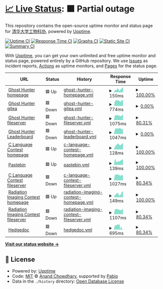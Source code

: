 # [📈 Live Status](https://status.thudep.com): <!--live status--> **🟧 Partial outage**

This repository contains the open-source uptime monitor and status page for [清华大学工物科协](https://status.thudep.com), powered by [Upptime](https://github.com/upptime/upptime).

[![Uptime CI](https://github.com/thudep/upptime/workflows/Uptime%20CI/badge.svg)](https://github.com/thudep/upptime/actions?query=workflow%3A%22Uptime+CI%22)
[![Response Time CI](https://github.com/thudep/upptime/workflows/Response%20Time%20CI/badge.svg)](https://github.com/thudep/upptime/actions?query=workflow%3A%22Response+Time+CI%22)
[![Graphs CI](https://github.com/thudep/upptime/workflows/Graphs%20CI/badge.svg)](https://github.com/thudep/upptime/actions?query=workflow%3A%22Graphs+CI%22)
[![Static Site CI](https://github.com/thudep/upptime/workflows/Static%20Site%20CI/badge.svg)](https://github.com/thudep/upptime/actions?query=workflow%3A%22Static+Site+CI%22)
[![Summary CI](https://github.com/thudep/upptime/workflows/Summary%20CI/badge.svg)](https://github.com/thudep/upptime/actions?query=workflow%3A%22Summary+CI%22)

With [Upptime](https://upptime.js.org), you can get your own unlimited and free uptime monitor and status page, powered entirely by a GitHub repository. We use [Issues](https://github.com/thudep/upptime/issues) as incident reports, [Actions](https://github.com/thudep/upptime/actions) as uptime monitors, and [Pages](https://status.thudep.com) for the status page.

<!--start: status pages-->
<!-- This summary is generated by Upptime (https://github.com/upptime/upptime) -->
<!-- Do not edit this manually, your changes will be overwritten -->
<!-- prettier-ignore -->
| URL | Status | History | Response Time | Uptime |
| --- | ------ | ------- | ------------- | ------ |
| <img alt="" src="https://icons.duckduckgo.com/ip3/ghosthunter.thudep.com.ico" height="13"> [Ghost Hunter homepage](https://ghosthunter.thudep.com) | 🟩 Up | [ghost-hunter-homepage.yml](https://github.com/thudep/upptime/commits/HEAD/history/ghost-hunter-homepage.yml) | <details><summary><img alt="Response time graph" src="./graphs/ghost-hunter-homepage/response-time-week.png" height="20"> 150ms</summary><br><a href="https://status.thudep.com/history/ghost-hunter-homepage"><img alt="Response time 177" src="https://img.shields.io/endpoint?url=https%3A%2F%2Fraw.githubusercontent.com%2Fthudep%2Fupptime%2FHEAD%2Fapi%2Fghost-hunter-homepage%2Fresponse-time.json"></a><br><a href="https://status.thudep.com/history/ghost-hunter-homepage"><img alt="24-hour response time 256" src="https://img.shields.io/endpoint?url=https%3A%2F%2Fraw.githubusercontent.com%2Fthudep%2Fupptime%2FHEAD%2Fapi%2Fghost-hunter-homepage%2Fresponse-time-day.json"></a><br><a href="https://status.thudep.com/history/ghost-hunter-homepage"><img alt="7-day response time 150" src="https://img.shields.io/endpoint?url=https%3A%2F%2Fraw.githubusercontent.com%2Fthudep%2Fupptime%2FHEAD%2Fapi%2Fghost-hunter-homepage%2Fresponse-time-week.json"></a><br><a href="https://status.thudep.com/history/ghost-hunter-homepage"><img alt="30-day response time 165" src="https://img.shields.io/endpoint?url=https%3A%2F%2Fraw.githubusercontent.com%2Fthudep%2Fupptime%2FHEAD%2Fapi%2Fghost-hunter-homepage%2Fresponse-time-month.json"></a><br><a href="https://status.thudep.com/history/ghost-hunter-homepage"><img alt="1-year response time 177" src="https://img.shields.io/endpoint?url=https%3A%2F%2Fraw.githubusercontent.com%2Fthudep%2Fupptime%2FHEAD%2Fapi%2Fghost-hunter-homepage%2Fresponse-time-year.json"></a></details> | <details><summary><a href="https://status.thudep.com/history/ghost-hunter-homepage">100.00%</a></summary><a href="https://status.thudep.com/history/ghost-hunter-homepage"><img alt="All-time uptime 100.00%" src="https://img.shields.io/endpoint?url=https%3A%2F%2Fraw.githubusercontent.com%2Fthudep%2Fupptime%2FHEAD%2Fapi%2Fghost-hunter-homepage%2Fuptime.json"></a><br><a href="https://status.thudep.com/history/ghost-hunter-homepage"><img alt="24-hour uptime 100.00%" src="https://img.shields.io/endpoint?url=https%3A%2F%2Fraw.githubusercontent.com%2Fthudep%2Fupptime%2FHEAD%2Fapi%2Fghost-hunter-homepage%2Fuptime-day.json"></a><br><a href="https://status.thudep.com/history/ghost-hunter-homepage"><img alt="7-day uptime 100.00%" src="https://img.shields.io/endpoint?url=https%3A%2F%2Fraw.githubusercontent.com%2Fthudep%2Fupptime%2FHEAD%2Fapi%2Fghost-hunter-homepage%2Fuptime-week.json"></a><br><a href="https://status.thudep.com/history/ghost-hunter-homepage"><img alt="30-day uptime 100.00%" src="https://img.shields.io/endpoint?url=https%3A%2F%2Fraw.githubusercontent.com%2Fthudep%2Fupptime%2FHEAD%2Fapi%2Fghost-hunter-homepage%2Fuptime-month.json"></a><br><a href="https://status.thudep.com/history/ghost-hunter-homepage"><img alt="1-year uptime 100.00%" src="https://img.shields.io/endpoint?url=https%3A%2F%2Fraw.githubusercontent.com%2Fthudep%2Fupptime%2FHEAD%2Fapi%2Fghost-hunter-homepage%2Fuptime-year.json"></a></details>
| <img alt="" src="https://icons.duckduckgo.com/ip3/ghgit.thudep.com.ico" height="13"> [Ghost Hunter gitea](https://ghgit.thudep.com) | 🟥 Down | [ghost-hunter-gitea.yml](https://github.com/thudep/upptime/commits/HEAD/history/ghost-hunter-gitea.yml) | <details><summary><img alt="Response time graph" src="./graphs/ghost-hunter-gitea/response-time-week.png" height="20"> 774ms</summary><br><a href="https://status.thudep.com/history/ghost-hunter-gitea"><img alt="Response time 629" src="https://img.shields.io/endpoint?url=https%3A%2F%2Fraw.githubusercontent.com%2Fthudep%2Fupptime%2FHEAD%2Fapi%2Fghost-hunter-gitea%2Fresponse-time.json"></a><br><a href="https://status.thudep.com/history/ghost-hunter-gitea"><img alt="24-hour response time 864" src="https://img.shields.io/endpoint?url=https%3A%2F%2Fraw.githubusercontent.com%2Fthudep%2Fupptime%2FHEAD%2Fapi%2Fghost-hunter-gitea%2Fresponse-time-day.json"></a><br><a href="https://status.thudep.com/history/ghost-hunter-gitea"><img alt="7-day response time 774" src="https://img.shields.io/endpoint?url=https%3A%2F%2Fraw.githubusercontent.com%2Fthudep%2Fupptime%2FHEAD%2Fapi%2Fghost-hunter-gitea%2Fresponse-time-week.json"></a><br><a href="https://status.thudep.com/history/ghost-hunter-gitea"><img alt="30-day response time 769" src="https://img.shields.io/endpoint?url=https%3A%2F%2Fraw.githubusercontent.com%2Fthudep%2Fupptime%2FHEAD%2Fapi%2Fghost-hunter-gitea%2Fresponse-time-month.json"></a><br><a href="https://status.thudep.com/history/ghost-hunter-gitea"><img alt="1-year response time 629" src="https://img.shields.io/endpoint?url=https%3A%2F%2Fraw.githubusercontent.com%2Fthudep%2Fupptime%2FHEAD%2Fapi%2Fghost-hunter-gitea%2Fresponse-time-year.json"></a></details> | <details><summary><a href="https://status.thudep.com/history/ghost-hunter-gitea">0.00%</a></summary><a href="https://status.thudep.com/history/ghost-hunter-gitea"><img alt="All-time uptime 64.19%" src="https://img.shields.io/endpoint?url=https%3A%2F%2Fraw.githubusercontent.com%2Fthudep%2Fupptime%2FHEAD%2Fapi%2Fghost-hunter-gitea%2Fuptime.json"></a><br><a href="https://status.thudep.com/history/ghost-hunter-gitea"><img alt="24-hour uptime 0.00%" src="https://img.shields.io/endpoint?url=https%3A%2F%2Fraw.githubusercontent.com%2Fthudep%2Fupptime%2FHEAD%2Fapi%2Fghost-hunter-gitea%2Fuptime-day.json"></a><br><a href="https://status.thudep.com/history/ghost-hunter-gitea"><img alt="7-day uptime 0.00%" src="https://img.shields.io/endpoint?url=https%3A%2F%2Fraw.githubusercontent.com%2Fthudep%2Fupptime%2FHEAD%2Fapi%2Fghost-hunter-gitea%2Fuptime-week.json"></a><br><a href="https://status.thudep.com/history/ghost-hunter-gitea"><img alt="30-day uptime 0.00%" src="https://img.shields.io/endpoint?url=https%3A%2F%2Fraw.githubusercontent.com%2Fthudep%2Fupptime%2FHEAD%2Fapi%2Fghost-hunter-gitea%2Fuptime-month.json"></a><br><a href="https://status.thudep.com/history/ghost-hunter-gitea"><img alt="1-year uptime 64.19%" src="https://img.shields.io/endpoint?url=https%3A%2F%2Fraw.githubusercontent.com%2Fthudep%2Fupptime%2FHEAD%2Fapi%2Fghost-hunter-gitea%2Fuptime-year.json"></a></details>
| <img alt="" src="https://icons.duckduckgo.com/ip3/ghfile.thudep.com.ico" height="13"> [Ghost Hunter fileserver](https://ghfile.thudep.com:7200) | 🟥 Down | [ghost-hunter-fileserver.yml](https://github.com/thudep/upptime/commits/HEAD/history/ghost-hunter-fileserver.yml) | <details><summary><img alt="Response time graph" src="./graphs/ghost-hunter-fileserver/response-time-week.png" height="20"> 1075ms</summary><br><a href="https://status.thudep.com/history/ghost-hunter-fileserver"><img alt="Response time 1136" src="https://img.shields.io/endpoint?url=https%3A%2F%2Fraw.githubusercontent.com%2Fthudep%2Fupptime%2FHEAD%2Fapi%2Fghost-hunter-fileserver%2Fresponse-time.json"></a><br><a href="https://status.thudep.com/history/ghost-hunter-fileserver"><img alt="24-hour response time 1028" src="https://img.shields.io/endpoint?url=https%3A%2F%2Fraw.githubusercontent.com%2Fthudep%2Fupptime%2FHEAD%2Fapi%2Fghost-hunter-fileserver%2Fresponse-time-day.json"></a><br><a href="https://status.thudep.com/history/ghost-hunter-fileserver"><img alt="7-day response time 1075" src="https://img.shields.io/endpoint?url=https%3A%2F%2Fraw.githubusercontent.com%2Fthudep%2Fupptime%2FHEAD%2Fapi%2Fghost-hunter-fileserver%2Fresponse-time-week.json"></a><br><a href="https://status.thudep.com/history/ghost-hunter-fileserver"><img alt="30-day response time 1086" src="https://img.shields.io/endpoint?url=https%3A%2F%2Fraw.githubusercontent.com%2Fthudep%2Fupptime%2FHEAD%2Fapi%2Fghost-hunter-fileserver%2Fresponse-time-month.json"></a><br><a href="https://status.thudep.com/history/ghost-hunter-fileserver"><img alt="1-year response time 1136" src="https://img.shields.io/endpoint?url=https%3A%2F%2Fraw.githubusercontent.com%2Fthudep%2Fupptime%2FHEAD%2Fapi%2Fghost-hunter-fileserver%2Fresponse-time-year.json"></a></details> | <details><summary><a href="https://status.thudep.com/history/ghost-hunter-fileserver">80.31%</a></summary><a href="https://status.thudep.com/history/ghost-hunter-fileserver"><img alt="All-time uptime 88.76%" src="https://img.shields.io/endpoint?url=https%3A%2F%2Fraw.githubusercontent.com%2Fthudep%2Fupptime%2FHEAD%2Fapi%2Fghost-hunter-fileserver%2Fuptime.json"></a><br><a href="https://status.thudep.com/history/ghost-hunter-fileserver"><img alt="24-hour uptime 6.25%" src="https://img.shields.io/endpoint?url=https%3A%2F%2Fraw.githubusercontent.com%2Fthudep%2Fupptime%2FHEAD%2Fapi%2Fghost-hunter-fileserver%2Fuptime-day.json"></a><br><a href="https://status.thudep.com/history/ghost-hunter-fileserver"><img alt="7-day uptime 80.31%" src="https://img.shields.io/endpoint?url=https%3A%2F%2Fraw.githubusercontent.com%2Fthudep%2Fupptime%2FHEAD%2Fapi%2Fghost-hunter-fileserver%2Fuptime-week.json"></a><br><a href="https://status.thudep.com/history/ghost-hunter-fileserver"><img alt="30-day uptime 95.47%" src="https://img.shields.io/endpoint?url=https%3A%2F%2Fraw.githubusercontent.com%2Fthudep%2Fupptime%2FHEAD%2Fapi%2Fghost-hunter-fileserver%2Fuptime-month.json"></a><br><a href="https://status.thudep.com/history/ghost-hunter-fileserver"><img alt="1-year uptime 88.76%" src="https://img.shields.io/endpoint?url=https%3A%2F%2Fraw.githubusercontent.com%2Fthudep%2Fupptime%2FHEAD%2Fapi%2Fghost-hunter-fileserver%2Fuptime-year.json"></a></details>
| <img alt="" src="https://icons.duckduckgo.com/ip3/ghosthunter.thudep.com.ico" height="13"> [Ghost Hunter Leaderboard](https://ghosthunter.thudep.com/leaderboard) | 🟥 Down | [ghost-hunter-leaderboard.yml](https://github.com/thudep/upptime/commits/HEAD/history/ghost-hunter-leaderboard.yml) | <details><summary><img alt="Response time graph" src="./graphs/ghost-hunter-leaderboard/response-time-week.png" height="20"> 1047ms</summary><br><a href="https://status.thudep.com/history/ghost-hunter-leaderboard"><img alt="Response time 1078" src="https://img.shields.io/endpoint?url=https%3A%2F%2Fraw.githubusercontent.com%2Fthudep%2Fupptime%2FHEAD%2Fapi%2Fghost-hunter-leaderboard%2Fresponse-time.json"></a><br><a href="https://status.thudep.com/history/ghost-hunter-leaderboard"><img alt="24-hour response time 0" src="https://img.shields.io/endpoint?url=https%3A%2F%2Fraw.githubusercontent.com%2Fthudep%2Fupptime%2FHEAD%2Fapi%2Fghost-hunter-leaderboard%2Fresponse-time-day.json"></a><br><a href="https://status.thudep.com/history/ghost-hunter-leaderboard"><img alt="7-day response time 1047" src="https://img.shields.io/endpoint?url=https%3A%2F%2Fraw.githubusercontent.com%2Fthudep%2Fupptime%2FHEAD%2Fapi%2Fghost-hunter-leaderboard%2Fresponse-time-week.json"></a><br><a href="https://status.thudep.com/history/ghost-hunter-leaderboard"><img alt="30-day response time 1064" src="https://img.shields.io/endpoint?url=https%3A%2F%2Fraw.githubusercontent.com%2Fthudep%2Fupptime%2FHEAD%2Fapi%2Fghost-hunter-leaderboard%2Fresponse-time-month.json"></a><br><a href="https://status.thudep.com/history/ghost-hunter-leaderboard"><img alt="1-year response time 1078" src="https://img.shields.io/endpoint?url=https%3A%2F%2Fraw.githubusercontent.com%2Fthudep%2Fupptime%2FHEAD%2Fapi%2Fghost-hunter-leaderboard%2Fresponse-time-year.json"></a></details> | <details><summary><a href="https://status.thudep.com/history/ghost-hunter-leaderboard">0.00%</a></summary><a href="https://status.thudep.com/history/ghost-hunter-leaderboard"><img alt="All-time uptime 71.48%" src="https://img.shields.io/endpoint?url=https%3A%2F%2Fraw.githubusercontent.com%2Fthudep%2Fupptime%2FHEAD%2Fapi%2Fghost-hunter-leaderboard%2Fuptime.json"></a><br><a href="https://status.thudep.com/history/ghost-hunter-leaderboard"><img alt="24-hour uptime 0.00%" src="https://img.shields.io/endpoint?url=https%3A%2F%2Fraw.githubusercontent.com%2Fthudep%2Fupptime%2FHEAD%2Fapi%2Fghost-hunter-leaderboard%2Fuptime-day.json"></a><br><a href="https://status.thudep.com/history/ghost-hunter-leaderboard"><img alt="7-day uptime 0.00%" src="https://img.shields.io/endpoint?url=https%3A%2F%2Fraw.githubusercontent.com%2Fthudep%2Fupptime%2FHEAD%2Fapi%2Fghost-hunter-leaderboard%2Fuptime-week.json"></a><br><a href="https://status.thudep.com/history/ghost-hunter-leaderboard"><img alt="30-day uptime 0.00%" src="https://img.shields.io/endpoint?url=https%3A%2F%2Fraw.githubusercontent.com%2Fthudep%2Fupptime%2FHEAD%2Fapi%2Fghost-hunter-leaderboard%2Fuptime-month.json"></a><br><a href="https://status.thudep.com/history/ghost-hunter-leaderboard"><img alt="1-year uptime 71.48%" src="https://img.shields.io/endpoint?url=https%3A%2F%2Fraw.githubusercontent.com%2Fthudep%2Fupptime%2FHEAD%2Fapi%2Fghost-hunter-leaderboard%2Fuptime-year.json"></a></details>
| <img alt="" src="https://icons.duckduckgo.com/ip3/clang.thudep.com.ico" height="13"> [C Language Contest homepage](https://clang.thudep.com) | 🟩 Up | [c-language-contest-homepage.yml](https://github.com/thudep/upptime/commits/HEAD/history/c-language-contest-homepage.yml) | <details><summary><img alt="Response time graph" src="./graphs/c-language-contest-homepage/response-time-week.png" height="20"> 128ms</summary><br><a href="https://status.thudep.com/history/c-language-contest-homepage"><img alt="Response time 182" src="https://img.shields.io/endpoint?url=https%3A%2F%2Fraw.githubusercontent.com%2Fthudep%2Fupptime%2FHEAD%2Fapi%2Fc-language-contest-homepage%2Fresponse-time.json"></a><br><a href="https://status.thudep.com/history/c-language-contest-homepage"><img alt="24-hour response time 159" src="https://img.shields.io/endpoint?url=https%3A%2F%2Fraw.githubusercontent.com%2Fthudep%2Fupptime%2FHEAD%2Fapi%2Fc-language-contest-homepage%2Fresponse-time-day.json"></a><br><a href="https://status.thudep.com/history/c-language-contest-homepage"><img alt="7-day response time 128" src="https://img.shields.io/endpoint?url=https%3A%2F%2Fraw.githubusercontent.com%2Fthudep%2Fupptime%2FHEAD%2Fapi%2Fc-language-contest-homepage%2Fresponse-time-week.json"></a><br><a href="https://status.thudep.com/history/c-language-contest-homepage"><img alt="30-day response time 149" src="https://img.shields.io/endpoint?url=https%3A%2F%2Fraw.githubusercontent.com%2Fthudep%2Fupptime%2FHEAD%2Fapi%2Fc-language-contest-homepage%2Fresponse-time-month.json"></a><br><a href="https://status.thudep.com/history/c-language-contest-homepage"><img alt="1-year response time 182" src="https://img.shields.io/endpoint?url=https%3A%2F%2Fraw.githubusercontent.com%2Fthudep%2Fupptime%2FHEAD%2Fapi%2Fc-language-contest-homepage%2Fresponse-time-year.json"></a></details> | <details><summary><a href="https://status.thudep.com/history/c-language-contest-homepage">100.00%</a></summary><a href="https://status.thudep.com/history/c-language-contest-homepage"><img alt="All-time uptime 99.98%" src="https://img.shields.io/endpoint?url=https%3A%2F%2Fraw.githubusercontent.com%2Fthudep%2Fupptime%2FHEAD%2Fapi%2Fc-language-contest-homepage%2Fuptime.json"></a><br><a href="https://status.thudep.com/history/c-language-contest-homepage"><img alt="24-hour uptime 100.00%" src="https://img.shields.io/endpoint?url=https%3A%2F%2Fraw.githubusercontent.com%2Fthudep%2Fupptime%2FHEAD%2Fapi%2Fc-language-contest-homepage%2Fuptime-day.json"></a><br><a href="https://status.thudep.com/history/c-language-contest-homepage"><img alt="7-day uptime 100.00%" src="https://img.shields.io/endpoint?url=https%3A%2F%2Fraw.githubusercontent.com%2Fthudep%2Fupptime%2FHEAD%2Fapi%2Fc-language-contest-homepage%2Fuptime-week.json"></a><br><a href="https://status.thudep.com/history/c-language-contest-homepage"><img alt="30-day uptime 100.00%" src="https://img.shields.io/endpoint?url=https%3A%2F%2Fraw.githubusercontent.com%2Fthudep%2Fupptime%2FHEAD%2Fapi%2Fc-language-contest-homepage%2Fuptime-month.json"></a><br><a href="https://status.thudep.com/history/c-language-contest-homepage"><img alt="1-year uptime 99.98%" src="https://img.shields.io/endpoint?url=https%3A%2F%2Fraw.githubusercontent.com%2Fthudep%2Fupptime%2FHEAD%2Fapi%2Fc-language-contest-homepage%2Fuptime-year.json"></a></details>
| <img alt="" src="https://icons.duckduckgo.com/ip3/bin.thudep.com.ico" height="13"> [Pastebin](https://bin.thudep.com) | 🟩 Up | [pastebin.yml](https://github.com/thudep/upptime/commits/HEAD/history/pastebin.yml) | <details><summary><img alt="Response time graph" src="./graphs/pastebin/response-time-week.png" height="20"> 139ms</summary><br><a href="https://status.thudep.com/history/pastebin"><img alt="Response time 164" src="https://img.shields.io/endpoint?url=https%3A%2F%2Fraw.githubusercontent.com%2Fthudep%2Fupptime%2FHEAD%2Fapi%2Fpastebin%2Fresponse-time.json"></a><br><a href="https://status.thudep.com/history/pastebin"><img alt="24-hour response time 182" src="https://img.shields.io/endpoint?url=https%3A%2F%2Fraw.githubusercontent.com%2Fthudep%2Fupptime%2FHEAD%2Fapi%2Fpastebin%2Fresponse-time-day.json"></a><br><a href="https://status.thudep.com/history/pastebin"><img alt="7-day response time 139" src="https://img.shields.io/endpoint?url=https%3A%2F%2Fraw.githubusercontent.com%2Fthudep%2Fupptime%2FHEAD%2Fapi%2Fpastebin%2Fresponse-time-week.json"></a><br><a href="https://status.thudep.com/history/pastebin"><img alt="30-day response time 149" src="https://img.shields.io/endpoint?url=https%3A%2F%2Fraw.githubusercontent.com%2Fthudep%2Fupptime%2FHEAD%2Fapi%2Fpastebin%2Fresponse-time-month.json"></a><br><a href="https://status.thudep.com/history/pastebin"><img alt="1-year response time 164" src="https://img.shields.io/endpoint?url=https%3A%2F%2Fraw.githubusercontent.com%2Fthudep%2Fupptime%2FHEAD%2Fapi%2Fpastebin%2Fresponse-time-year.json"></a></details> | <details><summary><a href="https://status.thudep.com/history/pastebin">100.00%</a></summary><a href="https://status.thudep.com/history/pastebin"><img alt="All-time uptime 100.00%" src="https://img.shields.io/endpoint?url=https%3A%2F%2Fraw.githubusercontent.com%2Fthudep%2Fupptime%2FHEAD%2Fapi%2Fpastebin%2Fuptime.json"></a><br><a href="https://status.thudep.com/history/pastebin"><img alt="24-hour uptime 100.00%" src="https://img.shields.io/endpoint?url=https%3A%2F%2Fraw.githubusercontent.com%2Fthudep%2Fupptime%2FHEAD%2Fapi%2Fpastebin%2Fuptime-day.json"></a><br><a href="https://status.thudep.com/history/pastebin"><img alt="7-day uptime 100.00%" src="https://img.shields.io/endpoint?url=https%3A%2F%2Fraw.githubusercontent.com%2Fthudep%2Fupptime%2FHEAD%2Fapi%2Fpastebin%2Fuptime-week.json"></a><br><a href="https://status.thudep.com/history/pastebin"><img alt="30-day uptime 100.00%" src="https://img.shields.io/endpoint?url=https%3A%2F%2Fraw.githubusercontent.com%2Fthudep%2Fupptime%2FHEAD%2Fapi%2Fpastebin%2Fuptime-month.json"></a><br><a href="https://status.thudep.com/history/pastebin"><img alt="1-year uptime 100.00%" src="https://img.shields.io/endpoint?url=https%3A%2F%2Fraw.githubusercontent.com%2Fthudep%2Fupptime%2FHEAD%2Fapi%2Fpastebin%2Fuptime-year.json"></a></details>
| <img alt="" src="https://icons.duckduckgo.com/ip3/cfile.thudep.com.ico" height="13"> [C Language Contest fileserver](https://cfile.thudep.com:7100) | 🟥 Down | [c-language-contest-fileserver.yml](https://github.com/thudep/upptime/commits/HEAD/history/c-language-contest-fileserver.yml) | <details><summary><img alt="Response time graph" src="./graphs/c-language-contest-fileserver/response-time-week.png" height="20"> 1027ms</summary><br><a href="https://status.thudep.com/history/c-language-contest-fileserver"><img alt="Response time 1210" src="https://img.shields.io/endpoint?url=https%3A%2F%2Fraw.githubusercontent.com%2Fthudep%2Fupptime%2FHEAD%2Fapi%2Fc-language-contest-fileserver%2Fresponse-time.json"></a><br><a href="https://status.thudep.com/history/c-language-contest-fileserver"><img alt="24-hour response time 882" src="https://img.shields.io/endpoint?url=https%3A%2F%2Fraw.githubusercontent.com%2Fthudep%2Fupptime%2FHEAD%2Fapi%2Fc-language-contest-fileserver%2Fresponse-time-day.json"></a><br><a href="https://status.thudep.com/history/c-language-contest-fileserver"><img alt="7-day response time 1027" src="https://img.shields.io/endpoint?url=https%3A%2F%2Fraw.githubusercontent.com%2Fthudep%2Fupptime%2FHEAD%2Fapi%2Fc-language-contest-fileserver%2Fresponse-time-week.json"></a><br><a href="https://status.thudep.com/history/c-language-contest-fileserver"><img alt="30-day response time 1067" src="https://img.shields.io/endpoint?url=https%3A%2F%2Fraw.githubusercontent.com%2Fthudep%2Fupptime%2FHEAD%2Fapi%2Fc-language-contest-fileserver%2Fresponse-time-month.json"></a><br><a href="https://status.thudep.com/history/c-language-contest-fileserver"><img alt="1-year response time 1210" src="https://img.shields.io/endpoint?url=https%3A%2F%2Fraw.githubusercontent.com%2Fthudep%2Fupptime%2FHEAD%2Fapi%2Fc-language-contest-fileserver%2Fresponse-time-year.json"></a></details> | <details><summary><a href="https://status.thudep.com/history/c-language-contest-fileserver">80.34%</a></summary><a href="https://status.thudep.com/history/c-language-contest-fileserver"><img alt="All-time uptime 88.67%" src="https://img.shields.io/endpoint?url=https%3A%2F%2Fraw.githubusercontent.com%2Fthudep%2Fupptime%2FHEAD%2Fapi%2Fc-language-contest-fileserver%2Fuptime.json"></a><br><a href="https://status.thudep.com/history/c-language-contest-fileserver"><img alt="24-hour uptime 6.28%" src="https://img.shields.io/endpoint?url=https%3A%2F%2Fraw.githubusercontent.com%2Fthudep%2Fupptime%2FHEAD%2Fapi%2Fc-language-contest-fileserver%2Fuptime-day.json"></a><br><a href="https://status.thudep.com/history/c-language-contest-fileserver"><img alt="7-day uptime 80.34%" src="https://img.shields.io/endpoint?url=https%3A%2F%2Fraw.githubusercontent.com%2Fthudep%2Fupptime%2FHEAD%2Fapi%2Fc-language-contest-fileserver%2Fuptime-week.json"></a><br><a href="https://status.thudep.com/history/c-language-contest-fileserver"><img alt="30-day uptime 95.47%" src="https://img.shields.io/endpoint?url=https%3A%2F%2Fraw.githubusercontent.com%2Fthudep%2Fupptime%2FHEAD%2Fapi%2Fc-language-contest-fileserver%2Fuptime-month.json"></a><br><a href="https://status.thudep.com/history/c-language-contest-fileserver"><img alt="1-year uptime 88.67%" src="https://img.shields.io/endpoint?url=https%3A%2F%2Fraw.githubusercontent.com%2Fthudep%2Fupptime%2FHEAD%2Fapi%2Fc-language-contest-fileserver%2Fuptime-year.json"></a></details>
| <img alt="" src="https://icons.duckduckgo.com/ip3/ri.thudep.com.ico" height="13"> [Radiation Imaging Contest homepage](https://ri.thudep.com) | 🟩 Up | [radiation-imaging-contest-homepage.yml](https://github.com/thudep/upptime/commits/HEAD/history/radiation-imaging-contest-homepage.yml) | <details><summary><img alt="Response time graph" src="./graphs/radiation-imaging-contest-homepage/response-time-week.png" height="20"> 149ms</summary><br><a href="https://status.thudep.com/history/radiation-imaging-contest-homepage"><img alt="Response time 159" src="https://img.shields.io/endpoint?url=https%3A%2F%2Fraw.githubusercontent.com%2Fthudep%2Fupptime%2FHEAD%2Fapi%2Fradiation-imaging-contest-homepage%2Fresponse-time.json"></a><br><a href="https://status.thudep.com/history/radiation-imaging-contest-homepage"><img alt="24-hour response time 248" src="https://img.shields.io/endpoint?url=https%3A%2F%2Fraw.githubusercontent.com%2Fthudep%2Fupptime%2FHEAD%2Fapi%2Fradiation-imaging-contest-homepage%2Fresponse-time-day.json"></a><br><a href="https://status.thudep.com/history/radiation-imaging-contest-homepage"><img alt="7-day response time 149" src="https://img.shields.io/endpoint?url=https%3A%2F%2Fraw.githubusercontent.com%2Fthudep%2Fupptime%2FHEAD%2Fapi%2Fradiation-imaging-contest-homepage%2Fresponse-time-week.json"></a><br><a href="https://status.thudep.com/history/radiation-imaging-contest-homepage"><img alt="30-day response time 149" src="https://img.shields.io/endpoint?url=https%3A%2F%2Fraw.githubusercontent.com%2Fthudep%2Fupptime%2FHEAD%2Fapi%2Fradiation-imaging-contest-homepage%2Fresponse-time-month.json"></a><br><a href="https://status.thudep.com/history/radiation-imaging-contest-homepage"><img alt="1-year response time 159" src="https://img.shields.io/endpoint?url=https%3A%2F%2Fraw.githubusercontent.com%2Fthudep%2Fupptime%2FHEAD%2Fapi%2Fradiation-imaging-contest-homepage%2Fresponse-time-year.json"></a></details> | <details><summary><a href="https://status.thudep.com/history/radiation-imaging-contest-homepage">100.00%</a></summary><a href="https://status.thudep.com/history/radiation-imaging-contest-homepage"><img alt="All-time uptime 99.97%" src="https://img.shields.io/endpoint?url=https%3A%2F%2Fraw.githubusercontent.com%2Fthudep%2Fupptime%2FHEAD%2Fapi%2Fradiation-imaging-contest-homepage%2Fuptime.json"></a><br><a href="https://status.thudep.com/history/radiation-imaging-contest-homepage"><img alt="24-hour uptime 100.00%" src="https://img.shields.io/endpoint?url=https%3A%2F%2Fraw.githubusercontent.com%2Fthudep%2Fupptime%2FHEAD%2Fapi%2Fradiation-imaging-contest-homepage%2Fuptime-day.json"></a><br><a href="https://status.thudep.com/history/radiation-imaging-contest-homepage"><img alt="7-day uptime 100.00%" src="https://img.shields.io/endpoint?url=https%3A%2F%2Fraw.githubusercontent.com%2Fthudep%2Fupptime%2FHEAD%2Fapi%2Fradiation-imaging-contest-homepage%2Fuptime-week.json"></a><br><a href="https://status.thudep.com/history/radiation-imaging-contest-homepage"><img alt="30-day uptime 100.00%" src="https://img.shields.io/endpoint?url=https%3A%2F%2Fraw.githubusercontent.com%2Fthudep%2Fupptime%2FHEAD%2Fapi%2Fradiation-imaging-contest-homepage%2Fuptime-month.json"></a><br><a href="https://status.thudep.com/history/radiation-imaging-contest-homepage"><img alt="1-year uptime 99.97%" src="https://img.shields.io/endpoint?url=https%3A%2F%2Fraw.githubusercontent.com%2Fthudep%2Fupptime%2FHEAD%2Fapi%2Fradiation-imaging-contest-homepage%2Fuptime-year.json"></a></details>
| <img alt="" src="https://icons.duckduckgo.com/ip3/rifile.thudep.com.ico" height="13"> [Radiation Imaging Contest fileserver](https://rifile.thudep.com:7300) | 🟥 Down | [radiation-imaging-contest-fileserver.yml](https://github.com/thudep/upptime/commits/HEAD/history/radiation-imaging-contest-fileserver.yml) | <details><summary><img alt="Response time graph" src="./graphs/radiation-imaging-contest-fileserver/response-time-week.png" height="20"> 1107ms</summary><br><a href="https://status.thudep.com/history/radiation-imaging-contest-fileserver"><img alt="Response time 1136" src="https://img.shields.io/endpoint?url=https%3A%2F%2Fraw.githubusercontent.com%2Fthudep%2Fupptime%2FHEAD%2Fapi%2Fradiation-imaging-contest-fileserver%2Fresponse-time.json"></a><br><a href="https://status.thudep.com/history/radiation-imaging-contest-fileserver"><img alt="24-hour response time 1240" src="https://img.shields.io/endpoint?url=https%3A%2F%2Fraw.githubusercontent.com%2Fthudep%2Fupptime%2FHEAD%2Fapi%2Fradiation-imaging-contest-fileserver%2Fresponse-time-day.json"></a><br><a href="https://status.thudep.com/history/radiation-imaging-contest-fileserver"><img alt="7-day response time 1107" src="https://img.shields.io/endpoint?url=https%3A%2F%2Fraw.githubusercontent.com%2Fthudep%2Fupptime%2FHEAD%2Fapi%2Fradiation-imaging-contest-fileserver%2Fresponse-time-week.json"></a><br><a href="https://status.thudep.com/history/radiation-imaging-contest-fileserver"><img alt="30-day response time 1085" src="https://img.shields.io/endpoint?url=https%3A%2F%2Fraw.githubusercontent.com%2Fthudep%2Fupptime%2FHEAD%2Fapi%2Fradiation-imaging-contest-fileserver%2Fresponse-time-month.json"></a><br><a href="https://status.thudep.com/history/radiation-imaging-contest-fileserver"><img alt="1-year response time 1136" src="https://img.shields.io/endpoint?url=https%3A%2F%2Fraw.githubusercontent.com%2Fthudep%2Fupptime%2FHEAD%2Fapi%2Fradiation-imaging-contest-fileserver%2Fresponse-time-year.json"></a></details> | <details><summary><a href="https://status.thudep.com/history/radiation-imaging-contest-fileserver">80.34%</a></summary><a href="https://status.thudep.com/history/radiation-imaging-contest-fileserver"><img alt="All-time uptime 94.79%" src="https://img.shields.io/endpoint?url=https%3A%2F%2Fraw.githubusercontent.com%2Fthudep%2Fupptime%2FHEAD%2Fapi%2Fradiation-imaging-contest-fileserver%2Fuptime.json"></a><br><a href="https://status.thudep.com/history/radiation-imaging-contest-fileserver"><img alt="24-hour uptime 6.30%" src="https://img.shields.io/endpoint?url=https%3A%2F%2Fraw.githubusercontent.com%2Fthudep%2Fupptime%2FHEAD%2Fapi%2Fradiation-imaging-contest-fileserver%2Fuptime-day.json"></a><br><a href="https://status.thudep.com/history/radiation-imaging-contest-fileserver"><img alt="7-day uptime 80.34%" src="https://img.shields.io/endpoint?url=https%3A%2F%2Fraw.githubusercontent.com%2Fthudep%2Fupptime%2FHEAD%2Fapi%2Fradiation-imaging-contest-fileserver%2Fuptime-week.json"></a><br><a href="https://status.thudep.com/history/radiation-imaging-contest-fileserver"><img alt="30-day uptime 95.48%" src="https://img.shields.io/endpoint?url=https%3A%2F%2Fraw.githubusercontent.com%2Fthudep%2Fupptime%2FHEAD%2Fapi%2Fradiation-imaging-contest-fileserver%2Fuptime-month.json"></a><br><a href="https://status.thudep.com/history/radiation-imaging-contest-fileserver"><img alt="1-year uptime 94.79%" src="https://img.shields.io/endpoint?url=https%3A%2F%2Fraw.githubusercontent.com%2Fthudep%2Fupptime%2FHEAD%2Fapi%2Fradiation-imaging-contest-fileserver%2Fuptime-year.json"></a></details>
| <img alt="" src="https://icons.duckduckgo.com/ip3/doc.thudep.com.ico" height="13"> [Hedgedoc](https://doc.thudep.com) | 🟥 Down | [hedgedoc.yml](https://github.com/thudep/upptime/commits/HEAD/history/hedgedoc.yml) | <details><summary><img alt="Response time graph" src="./graphs/hedgedoc/response-time-week.png" height="20"> 695ms</summary><br><a href="https://status.thudep.com/history/hedgedoc"><img alt="Response time 820" src="https://img.shields.io/endpoint?url=https%3A%2F%2Fraw.githubusercontent.com%2Fthudep%2Fupptime%2FHEAD%2Fapi%2Fhedgedoc%2Fresponse-time.json"></a><br><a href="https://status.thudep.com/history/hedgedoc"><img alt="24-hour response time 341" src="https://img.shields.io/endpoint?url=https%3A%2F%2Fraw.githubusercontent.com%2Fthudep%2Fupptime%2FHEAD%2Fapi%2Fhedgedoc%2Fresponse-time-day.json"></a><br><a href="https://status.thudep.com/history/hedgedoc"><img alt="7-day response time 695" src="https://img.shields.io/endpoint?url=https%3A%2F%2Fraw.githubusercontent.com%2Fthudep%2Fupptime%2FHEAD%2Fapi%2Fhedgedoc%2Fresponse-time-week.json"></a><br><a href="https://status.thudep.com/history/hedgedoc"><img alt="30-day response time 955" src="https://img.shields.io/endpoint?url=https%3A%2F%2Fraw.githubusercontent.com%2Fthudep%2Fupptime%2FHEAD%2Fapi%2Fhedgedoc%2Fresponse-time-month.json"></a><br><a href="https://status.thudep.com/history/hedgedoc"><img alt="1-year response time 820" src="https://img.shields.io/endpoint?url=https%3A%2F%2Fraw.githubusercontent.com%2Fthudep%2Fupptime%2FHEAD%2Fapi%2Fhedgedoc%2Fresponse-time-year.json"></a></details> | <details><summary><a href="https://status.thudep.com/history/hedgedoc">80.34%</a></summary><a href="https://status.thudep.com/history/hedgedoc"><img alt="All-time uptime 94.79%" src="https://img.shields.io/endpoint?url=https%3A%2F%2Fraw.githubusercontent.com%2Fthudep%2Fupptime%2FHEAD%2Fapi%2Fhedgedoc%2Fuptime.json"></a><br><a href="https://status.thudep.com/history/hedgedoc"><img alt="24-hour uptime 6.30%" src="https://img.shields.io/endpoint?url=https%3A%2F%2Fraw.githubusercontent.com%2Fthudep%2Fupptime%2FHEAD%2Fapi%2Fhedgedoc%2Fuptime-day.json"></a><br><a href="https://status.thudep.com/history/hedgedoc"><img alt="7-day uptime 80.34%" src="https://img.shields.io/endpoint?url=https%3A%2F%2Fraw.githubusercontent.com%2Fthudep%2Fupptime%2FHEAD%2Fapi%2Fhedgedoc%2Fuptime-week.json"></a><br><a href="https://status.thudep.com/history/hedgedoc"><img alt="30-day uptime 95.48%" src="https://img.shields.io/endpoint?url=https%3A%2F%2Fraw.githubusercontent.com%2Fthudep%2Fupptime%2FHEAD%2Fapi%2Fhedgedoc%2Fuptime-month.json"></a><br><a href="https://status.thudep.com/history/hedgedoc"><img alt="1-year uptime 94.79%" src="https://img.shields.io/endpoint?url=https%3A%2F%2Fraw.githubusercontent.com%2Fthudep%2Fupptime%2FHEAD%2Fapi%2Fhedgedoc%2Fuptime-year.json"></a></details>

<!--end: status pages-->

[**Visit our status website →**](https://status.thudep.com)

## 📄 License

- Powered by: [Upptime](https://github.com/upptime/upptime)
- Code: [MIT](./LICENSE) © [Anand Chowdhary](https://anandchowdhary.com), supported by [Pabio](https://pabio.com)
- Data in the `./history` directory: [Open Database License](https://opendatacommons.org/licenses/odbl/1-0/)
